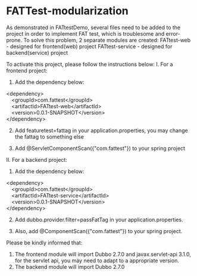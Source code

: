 # FATTest-modularization
As demonstrated in FATtestDemo, several files need to be added to the project in order to implement FAT test, which is troublesome and error-prone.
To solve this problem, 2 separate modules are created:
FATtest-web - designed for frontend(web) project
FATtest-service - designed for backend(service) project

To activate this project, please follow the instructions below:
I. For a frontend project:
1. Add the dependency below:

&lt;dependency&gt;<br/>
&emsp;&lt;groupId&gt;com.fattest&lt;/groupId&gt;<br/>
&emsp;&lt;artifactId&gt;FATtest-web&lt;/artifactId&gt;<br/>
&emsp;&lt;version&gt;0.0.1-SNAPSHOT&lt;/version&gt;<br/>
&lt;/dependency&gt;<br/>
    
2. Add featuretest=fattag in your application.properties, you may change the fattag to something else

3. Add @ServletComponentScan({"com.fattest"}) to your spring project

II. For a backend project:
1. Add the dependency below:

&lt;dependency&gt;<br/>
&emsp;&lt;groupId&gt;com.fattest&lt;/groupId&gt;<br/>
&emsp;&lt;artifactId&gt;FATtest-service&lt;/artifactId&gt;<br/>
&emsp;&lt;version&gt;0.0.1-SNAPSHOT&lt;/version&gt;<br/>
&lt;/dependency&gt;<br/>

2. Add dubbo.provider.filter=passFatTag in your application.properties.

3. Also, add @ComponentScan({"com.fattest"}) to your spring project.

Please be kindly informed that:
1. The frontend module will import Dubbo 2.7.0 and javax.servlet-api 3.1.0, for the servlet api, you may need to adapt to a appropriate version.
2. The backend module will import Dubbo 2.7.0
